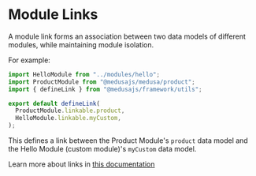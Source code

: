 # Module Links

A module link forms an association between two data models of different modules, while maintaining module isolation.

For example:

```ts
import HelloModule from "../modules/hello";
import ProductModule from "@medusajs/medusa/product";
import { defineLink } from "@medusajs/framework/utils";

export default defineLink(
  ProductModule.linkable.product,
  HelloModule.linkable.myCustom,
);
```

This defines a link between the Product Module's `product` data model and the Hello Module (custom module)'s `myCustom` data model.

Learn more about links in [this documentation](https://docs.medusajs.com/learn/advanced-development/module-links)
